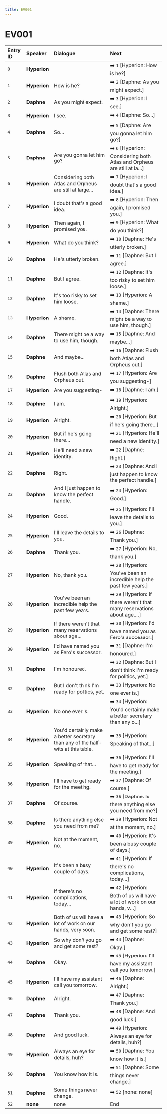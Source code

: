 ```yaml
---
title: EV001
---
```


# EV001


| Entry ID | Speaker | Dialogue | Next |
| :------- | :------ | :------- | :------------ |
| `0` | **Hyperion** |  | ➡️ `1` \[Hyperion: How is he?\] |
| `1` | **Hyperion** | How is he? | ➡️ `2` \[Daphne: As you might expect\.\] |
| `2` | **Daphne** | As you might expect\. | ➡️ `3` \[Hyperion: I see\.\] |
| `3` | **Hyperion** | I see\. | ➡️ `4` \[Daphne: So\.\.\.\] |
| `4` | **Daphne** | So\.\.\. | ➡️ `5` \[Daphne: Are you gonna let him go?\] |
| `5` | **Daphne** | Are you gonna let him go? | ➡️ `6` \[Hyperion: Considering both Atlas and Orpheus are still at la\.\.\.\] |
| `6` | **Hyperion** | Considering both Atlas and Orpheus are still at large\.\.\. | ➡️ `7` \[Hyperion: I doubt that's a good idea\.\] |
| `7` | **Hyperion** | I doubt that's a good idea\. | ➡️ `8` \[Hyperion: Then again, I promised you\.\] |
| `8` | **Hyperion** | Then again, I promised you\. | ➡️ `9` \[Hyperion: What do you think?\] |
| `9` | **Hyperion** | What do you think? | ➡️ `10` \[Daphne: He's utterly broken\.\] |
| `10` | **Daphne** | He's utterly broken\. | ➡️ `11` \[Daphne: But I agree\.\] |
| `11` | **Daphne** | But I agree\. | ➡️ `12` \[Daphne: It's too risky to set him loose\.\] |
| `12` | **Daphne** | It's too risky to set him loose\. | ➡️ `13` \[Hyperion: A shame\.\] |
| `13` | **Hyperion** | A shame\. | ➡️ `14` \[Daphne: There might be a way to use him, though\.\] |
| `14` | **Daphne** | There might be a way to use him, though\. | ➡️ `15` \[Daphne: And maybe\.\.\.\] |
| `15` | **Daphne** | And maybe\.\.\. | ➡️ `16` \[Daphne: Flush both Atlas and Orpheus out\.\] |
| `16` | **Daphne** | Flush both Atlas and Orpheus out\. | ➡️ `17` \[Hyperion: Are you suggesting\-\] |
| `17` | **Hyperion** | Are you suggesting\- | ➡️ `18` \[Daphne: I am\.\] |
| `18` | **Daphne** | I am\. | ➡️ `19` \[Hyperion: Alright\.\] |
| `19` | **Hyperion** | Alright\. | ➡️ `20` \[Hyperion: But if he's going there\.\.\.\] |
| `20` | **Hyperion** | But if he's going there\.\.\. | ➡️ `21` \[Hyperion: He'll need a new identity\.\] |
| `21` | **Hyperion** | He'll need a new identity\. | ➡️ `22` \[Daphne: Right\.\] |
| `22` | **Daphne** | Right\. | ➡️ `23` \[Daphne: And I just happen to know the perfect handle\.\] |
| `23` | **Daphne** | And I just happen to know the perfect handle\. | ➡️ `24` \[Hyperion: Good\.\] |
| `24` | **Hyperion** | Good\. | ➡️ `25` \[Hyperion: I'll leave the details to you\.\] |
| `25` | **Hyperion** | I'll leave the details to you\. | ➡️ `26` \[Daphne: Thank you\.\] |
| `26` | **Daphne** | Thank you\. | ➡️ `27` \[Hyperion: No, thank you\.\] |
| `27` | **Hyperion** | No, thank you\. | ➡️ `28` \[Hyperion: You've been an incredible help the past few years\.\] |
| `28` | **Hyperion** | You've been an incredible help the past few years\. | ➡️ `29` \[Hyperion: If there weren't that many reservations about age\.\.\.\.\] |
| `29` | **Hyperion** | If there weren't that many reservations about age\.\.\. | ➡️ `30` \[Hyperion: I'd have named you as Fero's successor\.\] |
| `30` | **Hyperion** | I'd have named you as Fero's successor\. | ➡️ `31` \[Daphne: I'm honoured\.\] |
| `31` | **Daphne** | I'm honoured\. | ➡️ `32` \[Daphne: But I don't think I'm ready for politics, yet\.\] |
| `32` | **Daphne** | But I don't think I'm ready for politics, yet\. | ➡️ `33` \[Hyperion: No one ever is\.\] |
| `33` | **Hyperion** | No one ever is\. | ➡️ `34` \[Hyperion: You'd certainly make a better secretary than any o\.\.\.\] |
| `34` | **Hyperion** | You'd certainly make a better secretary than any of the half\-wits at this table\. | ➡️ `35` \[Hyperion: Speaking of that\.\.\.\] |
| `35` | **Hyperion** | Speaking of that\.\.\. | ➡️ `36` \[Hyperion: I'll have to get ready for the meeting\.\] |
| `36` | **Hyperion** | I'll have to get ready for the meeting\. | ➡️ `37` \[Daphne: Of course\.\] |
| `37` | **Daphne** | Of course\. | ➡️ `38` \[Daphne: Is there anything else you need from me?\] |
| `38` | **Daphne** | Is there anything else you need from me? | ➡️ `39` \[Hyperion: Not at the moment, no\.\] |
| `39` | **Hyperion** | Not at the moment, no\. | ➡️ `40` \[Hyperion: It's been a busy couple of days\.\] |
| `40` | **Hyperion** | It's been a busy couple of days\. | ➡️ `41` \[Hyperion: If there's no complications, today\.\.\.\] |
| `41` | **Hyperion** | If there's no complications, today\.\.\. | ➡️ `42` \[Hyperion: Both of us will have a lot of work on our hands, v\.\.\.\] |
| `42` | **Hyperion** | Both of us will have a lot of work on our hands, very soon\. | ➡️ `43` \[Hyperion: So why don't you go and get some rest?\] |
| `43` | **Hyperion** | So why don't you go and get some rest? | ➡️ `44` \[Daphne: Okay\.\] |
| `44` | **Daphne** | Okay\. | ➡️ `45` \[Hyperion: I'll have my assistant call you tomorrow\.\] |
| `45` | **Hyperion** | I'll have my assistant call you tomorrow\. | ➡️ `46` \[Daphne: Alright\.\] |
| `46` | **Daphne** | Alright\. | ➡️ `47` \[Daphne: Thank you\.\] |
| `47` | **Daphne** | Thank you\. | ➡️ `48` \[Daphne: And good luck\.\] |
| `48` | **Daphne** | And good luck\. | ➡️ `49` \[Hyperion: Always an eye for details, huh?\] |
| `49` | **Hyperion** | Always an eye for details, huh? | ➡️ `50` \[Daphne: You know how it is\.\] |
| `50` | **Daphne** | You know how it is\. | ➡️ `51` \[Daphne: Some things never change\.\] |
| `51` | **Daphne** | Some things never change\. | ➡️ `52` \[none: none\] |
| `52` | **none** | none | End |
